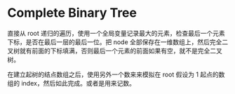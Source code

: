# Complete Binary Tree

直接从 root 递归的遍历，使用一个全局变量记录最大的元素，检查最后一个元素下标，是否在最后一层的最后一位。把 node 全部保存在一维数组上，然后完全二叉树就有前面的下标填满，否则最后一个元素的前面如果有空，就不是完全二叉树。

在建立起树的结点数组之后，使用另外一个数来来模拟在 root 假设为 1 起点的数组的 index，然后如此完成。或者是用来记数。